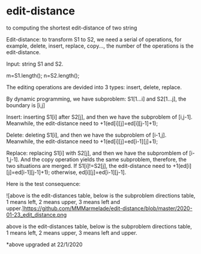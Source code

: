 # edit-distance
to computing the shortest edit-distance of two string

Edit-distance: to transform S1 to S2, we need a serial of operations, for example, delete, insert, replace, copy..., the number of the operations is the edit-distance.

Input: string S1 and S2.

m=S1.length();
n=S2.length();

The editing operations are devided into 3 types: insert, delete, replace. 

By dynamic programming, we have subproblem: S1[1...i] and S2[1...j], the boundary is [i,j]

Insert: inserting S1[i] after S2[j], and then we have the subproblem of [i,j-1]. Meanwhile, the edit-distance need to +1(ed[i][j]=ed[i][j-1]+1);

Delete: deleting S1[i], and then we have the subproblem of [i-1,j]. Meanwhile, the edit-distance need to +1(ed[i][j]=ed[i-1][j]+1);

Replace: replacing S1[i] with S2[j], and then we have the subpromblem of [i-1,j-1]. And the copy operation yields the same subproblem, therefore, the two situations are merged. If S1[i]!=S2[j], the edit-distance need to +1(ed[i][j]=ed[i-1][j-1]+1); otherwise, ed[i][j]=ed[i-1][j-1].

Here is the test consequence:

![above is the edit-distances table, below is the subproblem directions table, 1 means left, 2 means upper, 3 means left and upper.]https://github.com/MMMarmelade/edit-distance/blob/master/2020-01-23_edit_distance.png

above is the edit-distances table, below is the subproblem directions table, 1 means left, 2 means upper, 3 means left and upper.

*above upgraded at 22/1/2020
